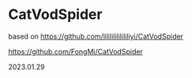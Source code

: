 # CatVodSpider
based on https://github.com/lilililililililiyi/CatVodSpider

https://github.com/FongMi/CatVodSpider

2023.01.29

